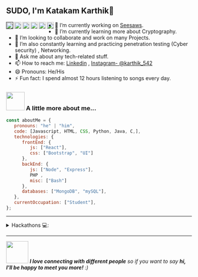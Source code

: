 

<!--
**karthik235689/karthik235689** is a ✨ _special_ ✨ repository because its `README.md` (this file) appears on your GitHub profile.

Here are some ideas to get you started:

- 🔭 I’m currently working on ...
- 🌱 I’m currently learning ...
- 👯 I’m looking to collaborate on ...
- 🤔 I’m looking for help with ...
- 💬 Ask me about ...
- 📫 How to reach me: ...
- 😄 Pronouns: ...
- ⚡ Fun fact: ...
-->

## SUDO, I'm Katakam Karthik👋

<a href="">
  <img align="left" alt="Karthik's Discord Server" width="19px" src="https://web.telegram.org/img/logo_share.png" />
</a>
<a href="https://github.com/karthik235689">
  <img align="left" alt="Karthik's Github" width="19px" src="https://upload.wikimedia.org/wikipedia/commons/thumb/a/ae/Github-desktop-logo-symbol.svg/1024px-Github-desktop-logo-symbol.svg.png" />
</a>
<a href="https://instagram.com/karthik_542/">
  <img align="left" alt="Karthik's Instagram" width="19px" src="https://upload.wikimedia.org/wikipedia/commons/thumb/a/a5/Instagram_icon.png/600px-Instagram_icon.png" />
</a>
<a href="https://www.facebook.com/profile.php?id=100008249283592">
  <img align="left" alt="Karthik's Facebook" width="19px" src="https://facebookbrand.com/wp-content/uploads/2019/04/f_logo_RGB-Hex-Blue_512.png?w=512&h=512" />
</a>
<a href="https://twitter.com/">
  <img align="left" alt="Karthik's Twitter" width="19px" src="https://cdn2.iconfinder.com/data/icons/metro-uinvert-dock/256/Twitter_NEW.png" />
</a>
<a href="https://www.linkedin.com/in/katakam-karthik-2223171b0/">
  <img align="left" alt="Karthik's Linkdein" width="19px" src="https://cdn3.iconfinder.com/data/icons/inficons/512/linkedin.png" />
</a>


-   🔭 I’m currently working on [Seesaws](https://seesaws.in/).
-   🌱 I’m currently learning more about Cryptography.
-   👯 I’m looking to collaborate and work on many Projects.
-   🤔 I’m also constantly learning and practicing penetration testing (Cyber security) , Networking.
-   💬 Ask me about any tech-related stuff.
-   📫 How to reach me: [Linkedin](https://www.linkedin.com/in/katakam-karthik-2223171b0/) , [Instagram- @karthik_542](https://instagram.com/karthik_542/)
-   😄 Pronouns: He/His
-   ⚡ Fun fact: I spend almost 12 hours listening to songs every day.
### <img src="https://media.giphy.com/media/VgCDAzcKvsR6OM0uWg/giphy.gif" width="50"> A little more about me...  

```javascript
const aboutMe = {
   pronouns: "he" | "him",
   code: [Javascript, HTML, CSS, Python, Java, C,],
   technologies: {
      frontEnd: {
         js: ["React"],
         css: ["Bootstrap", "UI"]
      },
      backEnd: {
         js: ["Node", "Express"],
         PHP ,
         misc: ["Bash"]
      },
      databases: ["MongoDB", "mySQL"],
   },
   currentOccupation: ["Student"],
};
```
---

<details>
<summary> Hackathons 💻: </summary>
  
<br/>

WebOcode  -  [Check out!]()<br/>


</details>

---
<img src="https://media.giphy.com/media/LnQjpWaON8nhr21vNW/giphy.gif" width="60"> <em><b>I love connecting with different people</b> so if you want to say <b>hi, I'll be happy to meet you more!</b> :)</em>
